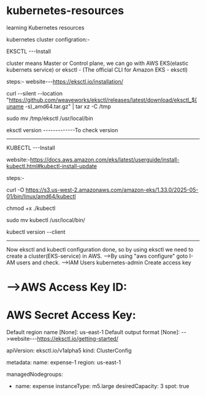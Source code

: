 # kubernetes-resources

learning Kubernetes resources

kubernetes cluster configration:-

EKSCTL ---Install

cluster means Master or Control plane, we can go with AWS EKS(elastic kubernets service) or eksctl - (The official CLI for Amazon EKS - eksctl)

steps:-
website---https://eksctl.io/installation/

curl --silent --location "https://github.com/weaveworks/eksctl/releases/latest/download/eksctl_$(uname -s)\_amd64.tar.gz" | tar xz -C /tmp

sudo mv /tmp/eksctl /usr/local/bin

eksctl version -------------To check version

---

KUBECTL ---Install

website:-https://docs.aws.amazon.com/eks/latest/userguide/install-kubectl.html#kubectl-install-update

steps:-

curl -O https://s3.us-west-2.amazonaws.com/amazon-eks/1.33.0/2025-05-01/bin/linux/amd64/kubectl

chmod +x ./kubectl

sudo mv kubectl /usr/local/bin/

kubectl version --client

---

Now eksctl and kubectl configuration done, so by using eksctl we need to create a cluster(EKS-service) in AWS.
-->By using "aws configure" goto I-AM users and check.
-->IAM
Users
kubernetes-admin
Create access key

# -->AWS Access Key ID:

# AWS Secret Access Key:

Default region name [None]: us-east-1
Default output format [None]:
-->website---https://eksctl.io/getting-started/

apiVersion: eksctl.io/v1alpha5
kind: ClusterConfig

metadata:
name: expense-1
region: us-east-1

managedNodegroups:

- name: expense
  instanceType: m5.large
  desiredCapacity: 3
  spot: true
